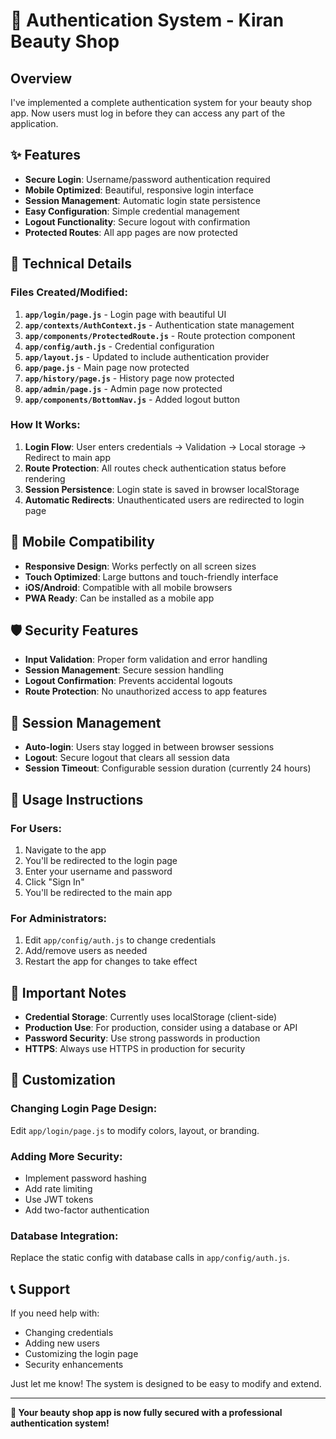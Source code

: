 # 🔐 Authentication System - Kiran Beauty Shop

## Overview

I've implemented a complete authentication system for your beauty shop app. Now users must log in before they can access any part of the application.

## ✨ Features

- **Secure Login**: Username/password authentication required
- **Mobile Optimized**: Beautiful, responsive login interface
- **Session Management**: Automatic login state persistence
- **Easy Configuration**: Simple credential management
- **Logout Functionality**: Secure logout with confirmation
- **Protected Routes**: All app pages are now protected


## 🔧 Technical Details

### **Files Created/Modified:**

1. **`app/login/page.js`** - Login page with beautiful UI
2. **`app/contexts/AuthContext.js`** - Authentication state management
3. **`app/components/ProtectedRoute.js`** - Route protection component
4. **`app/config/auth.js`** - Credential configuration
5. **`app/layout.js`** - Updated to include authentication provider
6. **`app/page.js`** - Main page now protected
7. **`app/history/page.js`** - History page now protected
8. **`app/admin/page.js`** - Admin page now protected
9. **`app/components/BottomNav.js`** - Added logout button

### **How It Works:**

1. **Login Flow**: User enters credentials → Validation → Local storage → Redirect to main app
2. **Route Protection**: All routes check authentication status before rendering
3. **Session Persistence**: Login state is saved in browser localStorage
4. **Automatic Redirects**: Unauthenticated users are redirected to login page

## 📱 Mobile Compatibility

- **Responsive Design**: Works perfectly on all screen sizes
- **Touch Optimized**: Large buttons and touch-friendly interface
- **iOS/Android**: Compatible with all mobile browsers
- **PWA Ready**: Can be installed as a mobile app

## 🛡️ Security Features

- **Input Validation**: Proper form validation and error handling
- **Session Management**: Secure session handling
- **Logout Confirmation**: Prevents accidental logouts
- **Route Protection**: No unauthorized access to app features

## 🔄 Session Management

- **Auto-login**: Users stay logged in between browser sessions
- **Logout**: Secure logout that clears all session data
- **Session Timeout**: Configurable session duration (currently 24 hours)

## 📝 Usage Instructions

### **For Users:**
1. Navigate to the app
2. You'll be redirected to the login page
3. Enter your username and password
4. Click "Sign In"
5. You'll be redirected to the main app

### **For Administrators:**
1. Edit `app/config/auth.js` to change credentials
2. Add/remove users as needed
3. Restart the app for changes to take effect

## 🚨 Important Notes

- **Credential Storage**: Currently uses localStorage (client-side)
- **Production Use**: For production, consider using a database or API
- **Password Security**: Use strong passwords in production
- **HTTPS**: Always use HTTPS in production for security

## 🔧 Customization

### **Changing Login Page Design:**
Edit `app/login/page.js` to modify colors, layout, or branding.

### **Adding More Security:**
- Implement password hashing
- Add rate limiting
- Use JWT tokens
- Add two-factor authentication

### **Database Integration:**
Replace the static config with database calls in `app/config/auth.js`.

## 📞 Support

If you need help with:
- Changing credentials
- Adding new users
- Customizing the login page
- Security enhancements

Just let me know! The system is designed to be easy to modify and extend.

---

**🎉 Your beauty shop app is now fully secured with a professional authentication system!**
